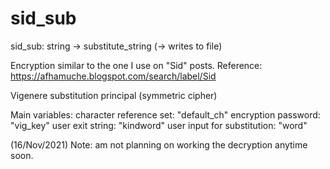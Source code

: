 # sid_sub
sid_sub: string -> substitute_string (-> writes to file)

Encryption similar to the one I use on "Sid" posts.
Reference: https://afhamuche.blogspot.com/search/label/Sid

Vigenere substitution principal (symmetric cipher)

Main variables:
character reference set: "default_ch"
encryption password: "vig_key"
user exit string: "kindword"
user input for substitution: "word"

(16/Nov/2021) Note: am not planning on working the decryption anytime soon.
